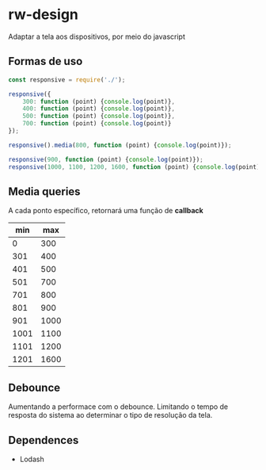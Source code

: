 # rw-design
Adaptar a tela aos dispositivos, por meio do javascript

## Formas de uso
```javascript
const responsive = require('./');

responsive({
	300: function (point) {console.log(point)},
	400: function (point) {console.log(point)},
	500: function (point) {console.log(point)},
	700: function (point) {console.log(point)}
});

responsive().media(800, function (point) {console.log(point)});

responsive(900, function (point) {console.log(point)});
responsive(1000, 1100, 1200, 1600, function (point) {console.log(point)});
```

## Media queries
A cada ponto específico, retornará uma função de **callback**

| min  	| max 	|
|-------|-------|
| 0  	| 300  	|
| 301  	| 400  	|
| 401  	| 500  	|
| 501  	| 700  	|
| 701  	| 800  	|
| 801  	| 900  	|
| 901  	| 1000 	|
| 1001 	| 1100 	|
| 1101 	| 1200 	|
| 1201 	| 1600 	|

## Debounce
Aumentando a performace com o debounce. Limitando o tempo de resposta do sistema ao determinar o tipo de resolução da tela.

## Dependences
+ Lodash



